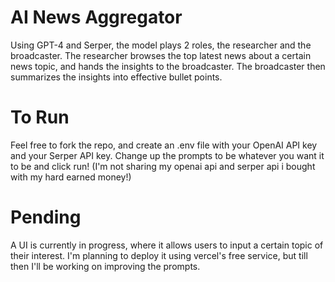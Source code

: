 # AI News Aggregator
Using GPT-4 and Serper, the model plays 2 roles, the researcher and the broadcaster. The researcher browses the top latest news about a certain news topic, and hands the insights to the broadcaster. The broadcaster then summarizes the insights into effective bullet points.

# To Run 
Feel free to fork the repo, and create an .env file with your OpenAI API key and your Serper API key. Change up the prompts to be whatever you want it to be and click run!
(I'm not sharing my openai api and serper api i bought with my hard earned money!)

# Pending
A UI is currently in progress, where it allows users to input a certain topic of their interest. I'm planning to deploy it using vercel's free service, but till then I'll be working on improving the prompts.

